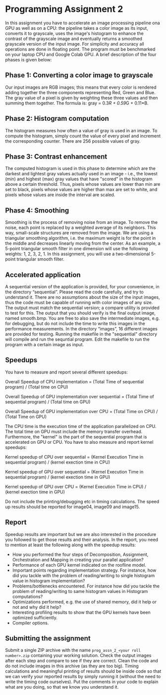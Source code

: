 # Programming Assignment 2

In this assignment you have to accelerate an image processing pipeline ona GPU as well as on a CPU: the pipeline takes a color image as its input, converts it to grayscale, uses the image's histogram to enhance the contrast of the grayscale image and eventually returns a smoothed grayscale version of the input image. For simplicity and accuracy all operations are done in floating point. The program must be benchmarked on your laptop CPU and Google Colab GPU. A brief description of the four phases is given below:

## Phase 1: Converting a color image to grayscale
Our input images are RGB images; this means that every color is rendered adding together the three components representing Red, Green and Blue. The gray value of a pixel is given by weighting these
three values and then summing them together. The formula is: gray = 0.3*R + 0.59*G + 0.11*B.

## Phase 2: Histogram computation
The histogram measures how often a value of gray is used in an image. To compute the histogram, simply count the value of every pixel and increment the corresponding counter. There are 256 possible
values of gray.

## Phase 3: Contrast enhancement
The computed histogram is used in this phase to determine which are the darkest and lightest gray values actually used in an image - i.e., the lowest (min) and highest (max) gray values that have
"scored" in the histogram above a certain threshold. Thus, pixels whose values are lower than min are set to black, pixels whose values are higher than max are set to white, and pixels whose values are
inside the interval are scaled.

## Phase 4: Smoothing
Smoothing is the process of removing noise from an image. To remove the noise, each point is replaced by a weighted average of its neighbors. This way, small-scale structures are removed from the image.
We are using a triangular smoothing algorithm, i.e. the maximum weight is for the point in the middle and decreases linearly moving from the center. As an example, a 5-point triangular smooth filter in one
dimension will use the following weights: 1, 2, 3, 2, 1. In this assignment, you will use a two-dimensional 5-point triangular smooth filter.


## Accelerated application
A sequential version of the application is provided, for your convenience, in the directory “sequential”. Please read the code carefully, and try to understand it. There are no assumptions
about the size of the input images, thus the code must be capable of running with color images of any size. The output must match the sequential version; a compare utility is provided to test for this. The
output that you should verify is the final output image, named smooth.bmp. You are free to also save the intermediate images, e.g. for debugging, but do not include the time to write this images in the
performance measurements. In the directory “images”, 16 different images are provided for testing.  Running the makefile in the "sequential" directory will compile and run the sequntial program. Edit the makefile to run the program with a certain image as input. 

 

## Speedups

You have to measure and report several different speedups:

Overall Speedup of CPU implementation = (Total Time of sequential program) / (Total time on CPU)

Overall Speedup of GPU implementation over sequential = (Total Time of sequential program) / (Total time on GPU) 

Overall Speedup of GPU implementation over CPU = (Total Time on CPU) / (Total Time on GPU)

The CPU time is the execution time of the application parallelized on CPU. The total time on GPU must include the memory transfer overhead. Furthermore, the "kernel" is the part of the sequential program that is accelerated on GPU or CPU. You have to also measure and report kernel speedups: 

Kernel speedup of CPU over sequential = (Kernel Execution Time in sequential program) / (kernel exection time in CPU)

Kernel speedup of GPU over sequential = (Kernel Execution Time in sequential program) / (kernel exection time in GPU)

Kernel speedup of GPU over CPU = (Kernel Execution Time in CPU) / (kernel exection time in GPU)


Do not include the printing/debugging etc in timing calculations. The speed up results should be reported for image04, image09 and image15.

## Report
Speedup results are important but we are also interested in the procedure you followed to get those results and
their analysis. In the report, you need to mention at least the following along with the speedup results:

- How you performed the four steps of Decomposition, Assignment, Orchestration and Mapping in creating your parallel application?
- Performance of each GPU kernel indicated on the roofline model.
- Important points regarding implementation strategy. For instance, how did you tackle with the problem of reading/writing to single histogram value in histogram implementation?
- Problems/bottlenecks encountered. For instance how did you tackle the problem of reading/writing to same histogram values in Histogram computations?
- Optimizations performed, e.g. the use of shared memory, did it help or not and why did it help?
- Interesting profiling results to show that the GPU kernels have been optimized sufficiently.
- Compiler options.


## Submitting the assignment
Submit a single ZIP archive with the name `prog_assn_2_<your roll number>.zip` containing your working solution. Check the output images after each step and compare to see if they are correct. Clean the code and do not include images in this archive (as they are too big). Timing calculations and meaningful printing of results should be inside code so that we can verify your reported results by simply running it (without the need to write the timing code ourselves). Put the comments in your code to explain what are you doing, so that we know you understand it.
